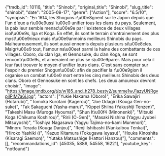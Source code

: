 {"tmdb_id": 10116, "title": "Shinobi", "original_title": "Shinobi", "slug_title": "shinobi", "date": "2005-09-17", "genre": ["Action"], "score": "6.5/10", "synopsis": "En 1614, les Shoguns r\u00e8gnent sur le Japon depuis que l'un d'eux a r\u00e9ussi \u00e0 unifier tous les clans du pays. Seulement, la paix leur semble menac\u00e9e par l'existence de deux villages isol\u00e9s, Iga et Koga. En effet, ils sont le terrain d'entrainement des plus myst\u00e9rieux mais n\u00e9anmoins meilleurs Shinobis du pays. Malheureusement, ils sont aussi ennemis depuis plusieurs si\u00e8cles. Malgr\u00e9 tout, l'amour na\u00eet parmi la haine des combattants de ces villages. Oboro, du clan Iga, et Gennosuke, du clan Koga, se sont rencontr\u00e9s, et aimeraient ne plus se s\u00e9parer. Mais pour cela il leur faut trouver le moyen d'unifier leurs clans. C'est sans compter sur l'espoir du premier Shogun\u00a0: afin de pacifier la r\u00e9gion il organise un combat \u00e0 mort entre les cinq meilleurs Shinobis des deux clans. Oboro et Gennosuke en sont les chefs. Les deux amoureux devront choisir.", "image": "https://image.tmdb.org/t/p/w185_and_h278_bestv2/summe1wJ1azyUNRgvpilPlM7a6j.jpg", "actors": ["Yukie Nakama (Oboro)", "Erika Sawajiri (Hotarubi)", "Tomoka Kurotani (Kagerou)", "Joe Odagiri (Kouga Gen-no-suke)", "Tak Sakaguchi (Yasha-maru)", "Kippei Shiina (Yakushiji Tenzen)", "Takeshi Masu (Muroga Hyouma)", "Shun It\u00f4 (Minonenki)", "Mitsuki Koga (Chikuma Koshirou)", "Ririi (O-Gen)", "Masaki Nishina (Yagyu Jyubei Mitsuyoshi)", "Toshiya Nagasawa (Yagyu Tajima-no-kami Munenori)", "Minoru Terada (Kouga Danjou)", "Renji Ishibashi (Nankaibou Tenkai)", "Hiroko Yashiki ()", "Kazuo Kitamura (Tokugawa Ieyasu)", "Houka Kinoshita (Kisaragi Saemon)", "Yutaka Matsushige (Hattori Hanzou)"], "comments": [], "recommandations_id": [45035, 5889, 54558, 16221], "youtube_key": "notfound"}